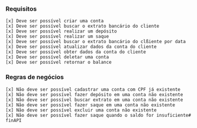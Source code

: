 ### Requisitos

    [x] Deve ser possível criar uma conta
    [x] Deve ser possível buscar o extrato bancário do cliente
    [x] Deve ser possível realizar um depósito
    [x] Deve ser possível realizar um saque
    [x] Deve ser possível buscar o extrato bancário do clßiente por data
    [x] Deve ser possível atualizar dados da conta do cliente
    [x] Deve ser possível obter dados da conta do cliente
    [x] Deve ser possível deletar uma conta
    [x] Deve ser possível retornar o balance

### Regras de negócios

    [x] Não deve ser possível cadastrar uma conta com CPF já existente
    [x] Não deve ser possível fazer depósito em uma conta não existente
    [x] Não deve ser possível buscar extrato em uma conta não existente
    [x] Não deve ser possível fazer saque em uma conta não existente
    [x] Não deve ser possível excluir uma conta não existente
    [x] Não deve ser possível fazer saque quando o saldo for insuficiente# finAPI
